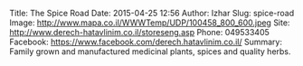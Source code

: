 Title: The Spice Road
Date: 2015-04-25 12:56
Author: Izhar
Slug: spice-road
Image: http://www.mapa.co.il/WWWTemp/UDP/100458_800_600.jpeg
Site: http://www.derech-hatavlinim.co.il/storeseng.asp
Phone: 049533405
Facebook: https://www.facebook.com/derech.hatavlinim.co.il/
Summary: Family grown and manufactured medicinal plants, spices and quality herbs.
